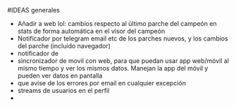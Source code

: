 #IDEAS generales

- Añadir a web lol: cambios respecto al último parche del campeón en stats de forma automática en el visor del campeón
- Notificador por telegram email etc de los parches nuevos, y los cambios del parche (incluido navegador)
- notificador de
- sincronizador de movil con web, para que puedan usar app web/móvil al mismo tiempo y ver los mismos datos. Manejan la app del móvil y pueden ver datos en pantalla
- que avise de los errores por email en cualquier excepción
- streams de usuarios en el perfil
-
 